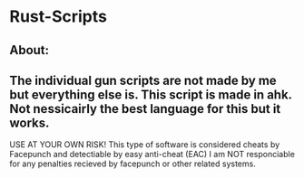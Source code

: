# Rust-Scripts
About:
--------
The individual gun scripts are not made by me but everything else is.
This script is made in ahk.
Not nessicairly the best language for this but it works.
--------
USE AT YOUR OWN RISK!
This type of software is considered cheats by Facepunch and detectiable by easy anti-cheat (EAC)
I am NOT responciable for any penalties recieved by facepunch or other related systems.
